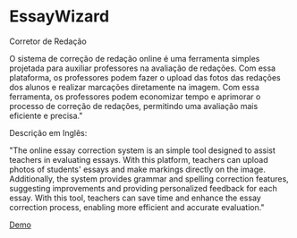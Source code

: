 # EssayWizard
Corretor de Redação

O sistema de correção de redação online é uma ferramenta simples projetada para auxiliar professores na avaliação de redações. Com essa plataforma, os professores podem fazer o upload das fotos das redações dos alunos e realizar marcações diretamente na imagem. Com essa ferramenta, os professores podem economizar tempo e aprimorar o processo de correção de redações, permitindo uma avaliação mais eficiente e precisa."

Descrição em Inglês:

"The online essay correction system is an simple tool designed to assist teachers in evaluating essays. With this platform, teachers can upload photos of students' essays and make markings directly on the image. Additionally, the system provides grammar and spelling correction features, suggesting improvements and providing personalized feedback for each essay. With this tool, teachers can save time and enhance the essay correction process, enabling more efficient and accurate evaluation."

<a href="https://davireimannrossini.github.io/EssayWizard/" target="_blank">Demo</a>
